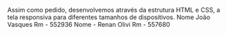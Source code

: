 Assim como pedido, desenvolvemos através da estrutura HTML e CSS, a tela responsiva para diferentes tamanhos de dispositivos.
Nome João Vasques
Rm - 552936
Nome - Renan Olivi 
Rm - 557680
